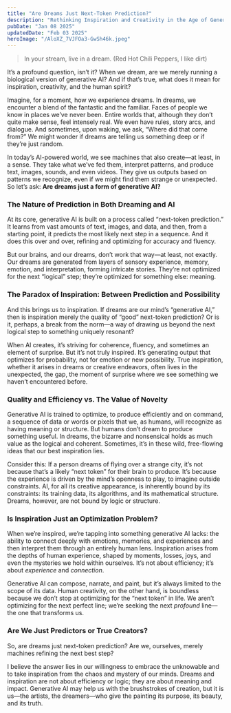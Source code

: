 ```yaml
---
title: "Are Dreams Just Next-Token Prediction?"
description: "Rethinking Inspiration and Creativity in the Age of Generative AI"
pubDate: "Jan 08 2025"
updatedDate: "Feb 03 2025"
heroImage: "/AloXZ_7VJFOa3-GwSh46k.jpeg"
---
```


> In your stream, live in a dream. (Red Hot Chili Peppers, I like dirt)

It’s a profound question, isn’t it? When we dream, are we merely running a biological version of generative AI? And if that’s true, what does it mean for inspiration, creativity, and the human spirit?

Imagine, for a moment, how we experience dreams. In dreams, we encounter a blend of the fantastic and the familiar. Faces of people we know in places we’ve never been. Entire worlds that, although they don’t quite make sense, feel intensely real. We even have rules, story arcs, and dialogue. And sometimes, upon waking, we ask, “Where did that come from?” We might wonder if dreams are telling us something deep or if they’re just random.

In today’s AI-powered world, we see machines that also create—at least, in a sense. They take what we’ve fed them, interpret patterns, and produce text, images, sounds, and even videos. They give us outputs based on patterns we recognize, even if we might find them strange or unexpected. So let’s ask: **Are dreams just a form of generative AI?**

### The Nature of Prediction in Both Dreaming and AI

At its core, generative AI is built on a process called “next-token prediction.” It learns from vast amounts of text, images, and data, and then, from a starting point, it predicts the most likely next step in a sequence. And it does this over and over, refining and optimizing for accuracy and fluency.

But our brains, and our dreams, don’t work that way—at least, not exactly. Our dreams are generated from layers of sensory experience, memory, emotion, and interpretation, forming intricate stories. They’re not optimized for the next “logical” step; they’re optimized for something else: meaning.

### The Paradox of Inspiration: Between Prediction and Possibility

And this brings us to inspiration. If dreams are our mind’s “generative AI,” then is inspiration merely the quality of “good” next-token prediction? Or is it, perhaps, a break from the norm—a way of drawing us beyond the next logical step to something uniquely resonant?

When AI creates, it’s striving for coherence, fluency, and sometimes an element of surprise. But it’s not truly inspired. It’s generating output that optimizes for probability, not for emotion or new possibility. True inspiration, whether it arises in dreams or creative endeavors, often lives in the unexpected, the gap, the moment of surprise where we see something we haven’t encountered before.

### Quality and Efficiency vs. The Value of Novelty

Generative AI is trained to optimize, to produce efficiently and on command, a sequence of data or words or pixels that we, as humans, will recognize as having meaning or structure. But humans don’t dream to produce something useful. In dreams, the bizarre and nonsensical holds as much value as the logical and coherent. Sometimes, it’s in these wild, free-flowing ideas that our best inspiration lies.

Consider this: If a person dreams of flying over a strange city, it’s not because that’s a likely “next token” for their brain to produce. It’s because the experience is driven by the mind’s openness to play, to imagine outside constraints. AI, for all its creative appearance, is inherently bound by its constraints: its training data, its algorithms, and its mathematical structure. Dreams, however, are not bound by logic or structure.

### Is Inspiration Just an Optimization Problem?

When we’re inspired, we’re tapping into something generative AI lacks: the ability to connect deeply with emotions, memories, and experiences and then interpret them through an entirely human lens. Inspiration arises from the depths of human experience, shaped by moments, losses, joys, and even the mysteries we hold within ourselves. It’s not about efficiency; it’s about _experience_ and _connection_.

Generative AI can compose, narrate, and paint, but it’s always limited to the scope of its data. Human creativity, on the other hand, is boundless because we don’t stop at optimizing for the “next token” in life. We aren’t optimizing for the next perfect line; we’re seeking the next _profound_ line—the one that transforms us.

### Are We Just Predictors or True Creators?

So, are dreams just next-token prediction? Are we, ourselves, merely machines refining the next best step?

I believe the answer lies in our willingness to embrace the unknowable and to take inspiration from the chaos and mystery of our minds. Dreams and inspiration are not about efficiency or logic; they are about meaning and impact. Generative AI may help us with the brushstrokes of creation, but it is us—the artists, the dreamers—who give the painting its purpose, its beauty, and its truth.
